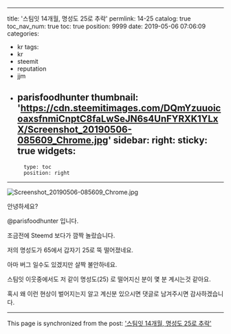 
---
title: '스팀잇 14개월, 명성도 25로 추락'
permlink: 14-25
catalog: true
toc_nav_num: true
toc: true
position: 9999
date: 2019-05-06 07:06:09
categories:
- kr
tags:
- kr
- steemit
- reputation
- jjm
- parisfoodhunter
thumbnail: 'https://cdn.steemitimages.com/DQmYzuuoicoaxsfnmiCnptC8faLwSeJN6s4UnFYRXK1YLxX/Screenshot_20190506-085609_Chrome.jpg'
sidebar:
    right:
        sticky: true
widgets:
    -
        type: toc
        position: right
---


![Screenshot_20190506-085609_Chrome.jpg](https://cdn.steemitimages.com/DQmYzuuoicoaxsfnmiCnptC8faLwSeJN6s4UnFYRXK1YLxX/Screenshot_20190506-085609_Chrome.jpg)

안녕하세요?

@parisfoodhunter 입니다. 

조금전에 Steemd 보다가 깜짝 놀랐습니다. 

저의 명성도가 65에서 갑자기 25로 뚝 떨어졌네요.

아마 버그 일수도 있겠지만 살짝 불안하네요.

스팀잇 이웃중에서도 저 같이 명성도(25) 로 떨어지신 분이 몇 분 계시는것 같아요. 

혹시 왜 이런 현상이 벌어지는지 알고 계신분 있으시면 댓글로 남겨주시면 감사하겠습니다.

- - -

This page is synchronized from the post: ['스팀잇 14개월, 명성도 25로 추락'](https://steemit.com/@parisfoodhunter/14-25)
